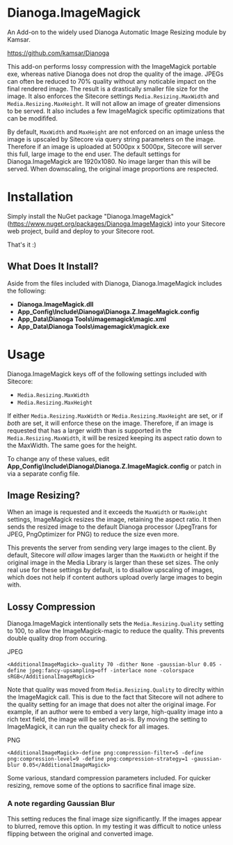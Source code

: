 # Dianoga.ImageMagick

An Add-on to the widely used Dianoga Automatic Image Resizing module by Kamsar. 

https://github.com/kamsar/Dianoga

This add-on performs lossy compression with the ImageMagick portable exe, whereas native Dianoga does not drop the quality of the image. JPEGs can often be reduced to 70% quality without any noticable impact on the final rendered image. The result is a drastically smaller file size for the image. It also enforces the Sitecore settings `Media.Resizing.MaxWidth` and `Media.Resizing.MaxHeight`. It will not allow an image of greater dimensions to be served. It also includes a few ImageMagick specific optimizations that can be modififed.

By default, `MaxWidth` and `MaxHeight` are not enforced on an image unless the image is upscaled by Sitecore via query string parameters on the image. Therefore if an image is uploaded at 5000px x 5000px, Sitecore will server this full, large image to the end user. The default settings for Dianoga.ImageMagick are 1920x1080. No image larger than this will be served. When downscaling, the original image proportions are respected. 

# Installation

Simply install the NuGet package "Dianoga.ImageMagick" (https://www.nuget.org/packages/Dianoga.ImageMagick) into your Sitecore web project, build and deploy to your Sitecore root.

That's it :)

## What Does It Install?

Aside from the files included with Dianoga, Dianoga.ImageMagick includes the following:

* **Dianoga.ImageMagick.dll**
* **App_Config\Include\Dianoga\Dianoga.Z.ImageMagick.config**
* **App_Data\Dianoga Tools\imagemagick\magic.xml**
* **App_Data\Dianoga Tools\imagemagick\magick.exe**

# Usage

Dianoga.ImageMagick keys off of the following settings included with Sitecore:

* `Media.Resizing.MaxWidth`
* `Media.Resizing.MaxHeight`

If either `Media.Resizing.MaxWidth` or `Media.Resizing.MaxHeight` are set, or if *both* are set, it will enforce these on the image. Therefore, if an image is requested that has a larger width than is supported in the `Media.Resizing.MaxWidth`, it will be resized keeping its aspect ratio down to the MaxWidth.  The same goes for the height.

To change any of these values, edit **App_Config\Include\Dianoga\Dianoga.Z.ImageMagick.config** or patch in via a separate config file.

## Image Resizing?

When an image is requested and it exceeds the `MaxWidth` or `MaxHeight` settings, ImageMagick resizes the image, retaining the aspect ratio. It then sends the resized image to the default Dianoga processor (JpegTrans for JPEG, PngOptimizer for PNG) to reduce the size even more.

This prevents the server from sending very large images to the client. By default, Sitecore *will allow* images larger than the `MaxWidth` or height if the original image in the Media Library is larger than these set sizes. The only real use for these settings by default, is to disallow upscaling of images, which does not help if content authors upload overly large images to begin with.

## Lossy Compression

Dianoga.ImageMagick intentionally sets the `Media.Resizing.Quality` setting to 100, to allow the ImageMagick-magic to reduce the quality. This prevents double quality drop from occuring.

JPEG

`<AdditionalImageMagick>-quality 70 -dither None -gaussian-blur 0.05 -define jpeg:fancy-upsampling=off -interlace none -colorspace sRGB</AdditionalImageMagick>`

Note that quality was moved from `Media.Resizing.Quality` to direclty within the ImageMagick call. This is due to the fact that Sitecore will not adhere to the quality setting for an image that does not alter the original image.  For example, if an author were to embed a very large, high-quality image into a rich text field, the image will be served as-is. By moving the setting to ImageMagick, it can run the quality check for all images.

PNG

`<AdditionalImageMagick>-define png:compression-filter=5 -define png:compression-level=9 -define png:compression-strategy=1 -gaussian-blur 0.05</AdditionalImageMagick>`

Some various, standard compression parameters included. For quicker resizing, remove some of the options to sacrifice final image size.

### A note regarding Gaussian Blur

This setting reduces the final image size significantly. If the images appear to blurred, remove this option. In my testing it was difficult to notice unless flipping between the original and converted image.